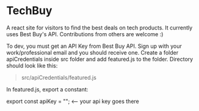 # TechBuy
A react site for visitors to find the best deals on tech products. It currently uses Best Buy's API. Contributions from others are welcome :)


To dev, you must get an API Key from Best Buy API. Sign up with your work/professional email and you should receive one. Create a folder apiCredentials inside src folder and add featured.js to the folder. Directory should look like this: 

> src/apiCredentials/featured.js 


In featured.js, export a constant: 

export const apiKey = "";   <-- your api key goes there
